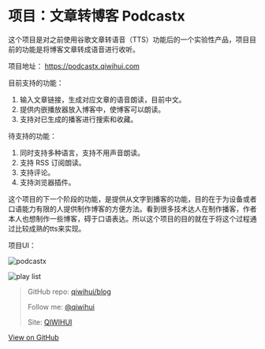 # 项目：文章转博客 Podcastx


这个项目是对之前使用谷歌文章转语音（TTS）功能后的一个实验性产品，项目目前的功能是将博客文章转成语音进行收听。

项目地址： https://podcastx.qiwihui.com

目前支持的功能：

1. 输入文章链接，生成对应文章的语音朗读，目前中文。
2. 提供内嵌播放器放入博客中，使博客可以朗读。
3. 支持对已生成的播客进行搜索和收藏。

待支持的功能：

1. 同时支持多种语言，支持不用声音朗读。
2. 支持 RSS 订阅朗读。
3. 支持评论。
4. 支持浏览器插件。

<!--more-->

这个项目的下一个阶段的功能，是提供从文字到播客的功能，目的在于为设备或者口语能力有限的人提供制作博客的方便方法。看到很多技术达人在制作播客，作者本人也想制作一些博客，碍于口语表达。所以这个项目的目的就在于将这个过程通过比较成熟的tts来实现。

项目UI：

![podcastx](https://user-images.githubusercontent.com/3297411/108465572-3ea02480-72bd-11eb-9847-7d884b1c8898.png)

![play list](https://user-images.githubusercontent.com/3297411/108466753-203b2880-72bf-11eb-817c-b1ae7ec89118.png)

> GitHub repo: [qiwihui/blog](https://github.com/qiwihui/blog)
>
> Follow me: [@qiwihui](https://github.com/qiwihui)
>
> Site: [QIWIHUI](https://qiwihui.com)


[View on GitHub](https://github.com/qiwihui/blog/issues/115)


